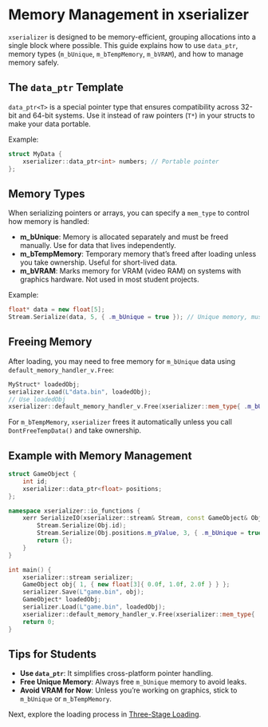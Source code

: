 # Memory Management in xserializer

`xserializer` is designed to be memory-efficient, grouping allocations into a single block where possible. This guide explains how to use `data_ptr`, memory types (`m_bUnique`, `m_bTempMemory`, `m_bVRAM`), and how to manage memory safely.

## The `data_ptr` Template

`data_ptr<T>` is a special pointer type that ensures compatibility across 32-bit and 64-bit systems. Use it instead of raw pointers (`T*`) in your structs to make your data portable.

Example:
```cpp
struct MyData {
    xserializer::data_ptr<int> numbers; // Portable pointer
};
```

## Memory Types

When serializing pointers or arrays, you can specify a `mem_type` to control how memory is handled:

- **m_bUnique**: Memory is allocated separately and must be freed manually. Use for data that lives independently.
- **m_bTempMemory**: Temporary memory that’s freed after loading unless you take ownership. Useful for short-lived data.
- **m_bVRAM**: Marks memory for VRAM (video RAM) on systems with graphics hardware. Not used in most student projects.

Example:
```cpp
float* data = new float[5];
Stream.Serialize(data, 5, { .m_bUnique = true }); // Unique memory, must free
```

## Freeing Memory

After loading, you may need to free memory for `m_bUnique` data using `default_memory_handler_v.Free`:

```cpp
MyStruct* loadedObj;
serializer.Load(L"data.bin", loadedObj);
// Use loadedObj
xserializer::default_memory_handler_v.Free(xserializer::mem_type{ .m_bUnique = true }, loadedObj);
```

For `m_bTempMemory`, `xserializer` frees it automatically unless you call `DontFreeTempData()` and take ownership.

## Example with Memory Management

```cpp
struct GameObject {
    int id;
    xserializer::data_ptr<float> positions;
};

namespace xserializer::io_functions {
    xerr SerializeIO(xserializer::stream& Stream, const GameObject& Obj) noexcept {
        Stream.Serialize(Obj.id);
        Stream.Serialize(Obj.positions.m_pValue, 3, { .m_bUnique = true });
        return {};
    }
}

int main() {
    xserializer::stream serializer;
    GameObject obj{ 1, { new float[3]{ 0.0f, 1.0f, 2.0f } } };
    serializer.Save(L"game.bin", obj);
    GameObject* loadedObj;
    serializer.Load(L"game.bin", loadedObj);
    xserializer::default_memory_handler_v.Free(xserializer::mem_type{ .m_bUnique = true }, loadedObj);
    return 0;
}
```

## Tips for Students

- **Use `data_ptr`**: It simplifies cross-platform pointer handling.
- **Free Unique Memory**: Always free `m_bUnique` memory to avoid leaks.
- **Avoid VRAM for Now**: Unless you’re working on graphics, stick to `m_bUnique` or `m_bTempMemory`.

Next, explore the loading process in [Three-Stage Loading](ThreeStageLoading.md).